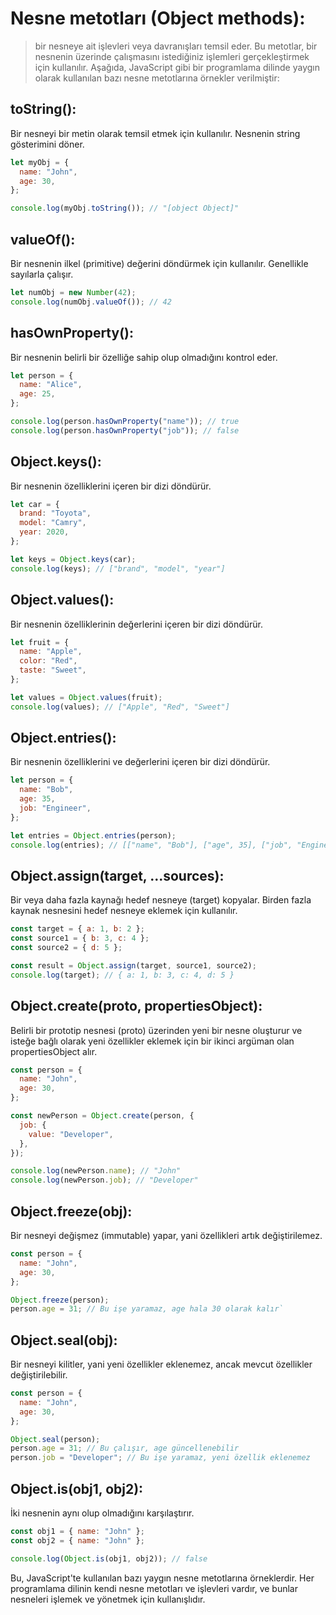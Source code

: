 # Nesne metotları (Object methods):

> bir nesneye ait işlevleri veya davranışları temsil eder. Bu metotlar, bir nesnenin üzerinde çalışmasını istediğiniz işlemleri gerçekleştirmek için kullanılır. Aşağıda, JavaScript gibi bir programlama dilinde yaygın olarak kullanılan bazı nesne metotlarına örnekler verilmiştir:

## toString():

Bir nesneyi bir metin olarak temsil etmek için kullanılır. Nesnenin string gösterimini döner.

```javascript
let myObj = {
  name: "John",
  age: 30,
};

console.log(myObj.toString()); // "[object Object]"
```

## valueOf():

Bir nesnenin ilkel (primitive) değerini döndürmek için kullanılır. Genellikle sayılarla çalışır.

```javascript
let numObj = new Number(42);
console.log(numObj.valueOf()); // 42
```

## hasOwnProperty():

Bir nesnenin belirli bir özelliğe sahip olup olmadığını kontrol eder.

```javascript
let person = {
  name: "Alice",
  age: 25,
};

console.log(person.hasOwnProperty("name")); // true
console.log(person.hasOwnProperty("job")); // false
```

## Object.keys():

Bir nesnenin özelliklerini içeren bir dizi döndürür.

```javascript
let car = {
  brand: "Toyota",
  model: "Camry",
  year: 2020,
};

let keys = Object.keys(car);
console.log(keys); // ["brand", "model", "year"]
```

## Object.values():

Bir nesnenin özelliklerinin değerlerini içeren bir dizi döndürür.

```javascript
let fruit = {
  name: "Apple",
  color: "Red",
  taste: "Sweet",
};

let values = Object.values(fruit);
console.log(values); // ["Apple", "Red", "Sweet"]
```

## Object.entries():

Bir nesnenin özelliklerini ve değerlerini içeren bir dizi döndürür.

```javascript
let person = {
  name: "Bob",
  age: 35,
  job: "Engineer",
};

let entries = Object.entries(person);
console.log(entries); // [["name", "Bob"], ["age", 35], ["job", "Engineer"]]
```

## Object.assign(target, ...sources):

Bir veya daha fazla kaynağı hedef nesneye (target) kopyalar. Birden fazla kaynak nesnesini hedef nesneye eklemek için kullanılır.

```javascript
const target = { a: 1, b: 2 };
const source1 = { b: 3, c: 4 };
const source2 = { d: 5 };

const result = Object.assign(target, source1, source2);
console.log(target); // { a: 1, b: 3, c: 4, d: 5 }
```

## Object.create(proto, propertiesObject):

Belirli bir prototip nesnesi (proto) üzerinden yeni bir nesne oluşturur ve isteğe bağlı olarak yeni özellikler eklemek için bir ikinci argüman olan propertiesObject alır.

```javascript
const person = {
  name: "John",
  age: 30,
};

const newPerson = Object.create(person, {
  job: {
    value: "Developer",
  },
});

console.log(newPerson.name); // "John"
console.log(newPerson.job); // "Developer"
```

## Object.freeze(obj):

Bir nesneyi değişmez (immutable) yapar, yani özellikleri artık değiştirilemez.

```javascript
const person = {
  name: "John",
  age: 30,
};

Object.freeze(person);
person.age = 31; // Bu işe yaramaz, age hala 30 olarak kalır`
```

## Object.seal(obj):

Bir nesneyi kilitler, yani yeni özellikler eklenemez, ancak mevcut özellikler değiştirilebilir.

```javascript
const person = {
  name: "John",
  age: 30,
};

Object.seal(person);
person.age = 31; // Bu çalışır, age güncellenebilir
person.job = "Developer"; // Bu işe yaramaz, yeni özellik eklenemez
```

## Object.is(obj1, obj2):

İki nesnenin aynı olup olmadığını karşılaştırır.

```javascript
const obj1 = { name: "John" };
const obj2 = { name: "John" };

console.log(Object.is(obj1, obj2)); // false
```

Bu, JavaScript'te kullanılan bazı yaygın nesne metotlarına örneklerdir. Her programlama dilinin kendi nesne metotları ve işlevleri vardır, ve bunlar nesneleri işlemek ve yönetmek için kullanışlıdır.
